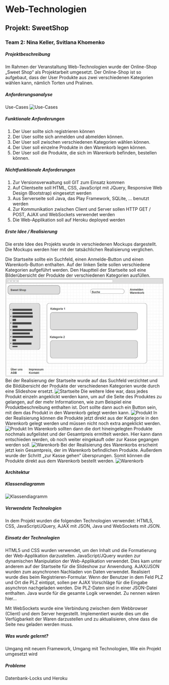 # Web-Technologien 
## Projekt: SweetShop
### Team 2: Nina Keller, Svitlana Khomenko

##### Projektbeschreibung
Im Rahmen der Veranstaltung Web-Technologien wurde der Online-Shop „Sweet Shop“ als Projektarbeit umgesetzt. Der Online-Shop ist so aufgebaut, dass der User Produkte aus zwei verschiedenen Kategorien wählen kann, nämlich Torten und Pralinen. 

##### Anforderungsanalyse
Use-Cases
![Use-Cases](app/public/images/Use-Case.jpg)

##### Funktionale Anforderungen
1.	Der User sollte sich registrieren können
2.	Der User sollte sich anmelden und abmelden können.
3.	Der User soll zwischen verschiedenen Kategorien wählen können.
4.	Der User soll einzelne Produkte in den Warenkorb legen können.
5.	Der User soll die Produkte, die sich im Warenkorb befinden, bestellen können.

##### Nichtfunktionale Anforderungen
1.	 Zur Versionsverwaltung soll GIT zum Einsatz kommen 
2.	Auf Clientseite soll HTML, CSS, JavaScript mit JQuery, Responsive Web Design (Bootstrap) eingesetzt werden 
3.	Aus Serverseite soll Java, das Play Framework, SQLite, … benutzt werden  
4.	Zur Kommunikation zwischen Client und Server sollen HTTP GET / POST, AJAX und 
WebSockets verwendet werden 
5.	Die Web-Applikation soll auf Heroku deployed werden

##### Erste Idee / Realisierung
Die erste Idee des Projekts wurde in verschiedenen Mockups dargestellt. 
Die Mockups werden hier mit der tatsächlichen Realisierung verglichen. 

Die Startseite sollte ein Suchfeld, einen Anmelde-Button und einen Warenkorb-Button enthalten. Auf der linken Seite sollen verschiedene Kategorien aufgeführt werden. Den Hauptteil der Startseite soll eine Bilderübersicht der Produkte der verschiedenen Kategorien ausfüllen. 
![Startseite](/public/images/Mockup1.jpg)
Bei der Realisierung der Startseite wurde auf das Suchfeld verzichtet und die Bildübersicht der Produkte der verschiedenen Kategorien wurde durch eine Slideshow ersetzt. 
![Startseite](/nikeller/webt_onlineshop/blob/master/public/images/Screenshot1.jpg)
Die weitere Idee war, dass jedes Produkt einzeln angeklickt werden kann, um auf die Seite des Produktes zu gelangen, auf der mehr Informationen, wie zum Beispiel eine Produktbeschreibung enthalten ist. Dort sollte dann auch ein Button sein, mit dem das Produkt in den Warenkorb gelegt werden kann. 
![Produkt](/nikeller/webt_onlineshop/blob/master/public/images/Mockup2.jpg)
In der Realisierung  können die Produkte jetzt direkt aus der Kategorie in den Warenkorb gelegt werden und müssen nicht noch extra angeklickt werden. 
![Produkt](/nikeller/webt_onlineshop/blob/master/public/images/Screenshot2.jpg)
Im Warenkorb sollten dann die dort hineingelegten Produkte nochmals aufgelistet und der Gesamtpreis ermittelt werden. Hier kann dann entschieden werden, ob noch weiter eingekauft oder zur Kasse gegangen werden soll. 
![Warenkorb](/nikeller/webt_onlineshop/blob/master/public/images/Mockup3.jpg)
Bei der Realisierung des Warenkorbs erscheint jetzt kein Gesamtpreis, der im Warenkorb befindlichen Produkte. Außerdem wurde der Schritt „zur Kasse gehen“ übersprungen. Somit können die Produkte direkt aus dem Warenkorb bestellt werden.
![Warenkorb](/nikeller/webt_onlineshop/blob/master/public/images/Screenshot3.jpg)

#### Architektur
##### Klassendiagramm
![Klassendiagramm](/nikeller/webt_onlineshop/blob/master/public/images/Klassendiagramm.jpg)

##### Verwendete Technologien
In dem Projekt wurden die folgenden Technologien verwendet: HTML5, CSS, JavaScript/JQuery, AJAX mit JSON, Java und WebSockets mit JSON.

##### Einsatz der Technologien
HTML5 und CSS wurden verwendet, um den Inhalt und die Formatierung der Web-Applikation darzustellen. 
JavaScript/JQuery wurden zur dynamischen Manipulation der Web-Applikation verwendet. Dies kam unter anderem auf der Startseite für die Slideshow zur Anwendung. 
AJAX/JSON wurden zum asynchronen Nachladen von Daten verwendet. Realisiert wurde dies beim Registrieren-Formular. Wenn der Benutzer in dem Feld PLZ und Ort die PLZ eintippt, sollen per AJAX Vorschläge für die Eingabe asynchron nachgeladen werden. Die PLZ-Daten sind in einer JSON-Datei enthalten. 
Java wurde für die gesamte Logik verwendet. Zu nennen wären hier…

Mit WebSockets wurde eine Verbindung zwischen dem Webbrowser (Client) und dem Server hergestellt. Implementiert wurde dies um die Verfügbarkeit der Waren darzustellen und zu aktualisieren, ohne dass die Seite neu geladen werden muss. 	
##### Was wurde gelernt?
Umgang mit neuem Framework, Umgang mit Technologien, Wie ein Projekt umgesetzt wird

##### Probleme
Datenbank-Locks und Heroku
